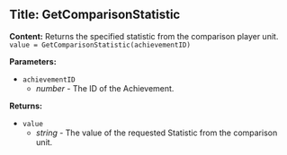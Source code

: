 ## Title: GetComparisonStatistic

**Content:**
Returns the specified statistic from the comparison player unit.
`value = GetComparisonStatistic(achievementID)`

**Parameters:**
- `achievementID`
  - *number* - The ID of the Achievement.

**Returns:**
- `value`
  - *string* - The value of the requested Statistic from the comparison unit.